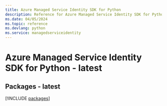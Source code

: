 ```yaml
---
title: Azure Managed Service Identity SDK for Python
description: Reference for Azure Managed Service Identity SDK for Python
ms.date: 04/05/2024
ms.topic: reference
ms.devlang: python
ms.service: managedserviceidentity
---
```

# Azure Managed Service Identity SDK for Python - latest
## Packages - latest
[!INCLUDE [packages](managed-service-identity-index.md)]